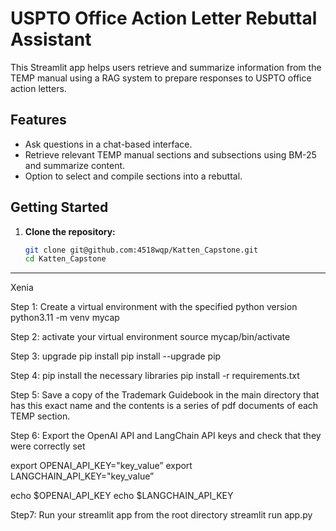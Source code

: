 # USPTO Office Action Letter Rebuttal Assistant

This Streamlit app helps users retrieve and summarize information from the TEMP manual using a RAG system to prepare responses to USPTO office action letters.

## Features
- Ask questions in a chat-based interface.
- Retrieve relevant TEMP manual sections and subsections using BM-25 and summarize content.
- Option to select and compile sections into a rebuttal.

## Getting Started

1. **Clone the repository:**
   ```bash
   git clone git@github.com:4518wqp/Katten_Capstone.git 
   cd Katten_Capstone

------- 
Xenia 

Step 1: Create a virtual environment with the specified python version 
python3.11 -m venv mycap

Step 2: activate your virtual environment 
source mycap/bin/activate

Step 3: upgrade pip install 
pip install --upgrade pip

Step 4: pip install the necessary libraries 
pip install -r requirements.txt

Step 5: Save a copy of the Trademark Guidebook in the main directory that has this exact name and the contents is a series of pdf documents of each TEMP section. 

Step 6: Export the OpenAI API and LangChain API keys and check that they were correctly set

export OPENAI_API_KEY="key_value”
export LANGCHAIN_API_KEY="key_value”

echo $OPENAI_API_KEY 
echo $LANGCHAIN_API_KEY

Step7: Run your streamlit app from the root directory 
streamlit run app.py 


